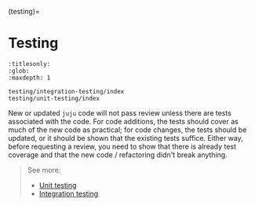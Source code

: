 (testing)=
# Testing


```{toctree}
:titlesonly:
:glob:
:maxdepth: 1

testing/integration-testing/index
testing/unit-testing/index
```

New or updated `juju` code will not pass review unless there are tests associated with the code. For code additions, the
tests should cover as much of the new code as practical; for code changes, the tests should be updated, or it should be
shown that the existing tests suffice. Either way, before requesting a review, you need to show that there is already
test coverage and that the new code / refactoring didn't break anything.

> See more:
> - [Unit testing](unit-testing/index.md)
> - [Integration testing](integration-testing/index.md)